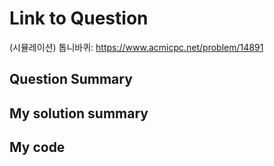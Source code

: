 # Link to Question
(시뮬레이션) 톱니바퀴: https://www.acmicpc.net/problem/14891

## Question Summary

## My solution summary

## My code

